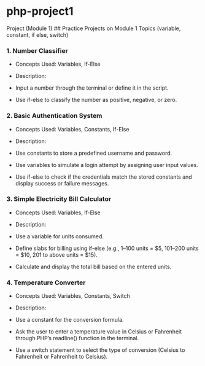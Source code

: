 # php-project1
Project (Module 1) ## Practice Projects on Module 1 Topics (variable, constant, if else, switch)
### 1. Number Classifier

* Concepts Used: Variables, If-Else

* Description:

* Input a number through the terminal or define it in the script.

* Use if-else to classify the number as positive, negative, or zero.

### 2. Basic Authentication System

* Concepts Used: Variables, Constants, If-Else

* Description:

* Use constants to store a predefined username and password.

* Use variables to simulate a login attempt by assigning user input values.

* Use if-else to check if the credentials match the stored constants and display success or failure messages.

### 3. Simple Electricity Bill Calculator

* Concepts Used: Variables, If-Else

* Description:

* Use a variable for units consumed.

* Define slabs for billing using if-else (e.g., 1–100 units = $5, 101–200 units = $10,  201 to above units = $15).

* Calculate and display the total bill based on the entered units.

### 4. Temperature Converter

* Concepts Used: Variables, Constants, Switch

* Description:

* Use a constant for the conversion formula.

* Ask the user to enter a temperature value in Celsius or Fahrenheit through PHP’s readline() function in the terminal.

* Use a switch statement to select the type of conversion (Celsius to Fahrenheit or Fahrenheit to Celsius).
